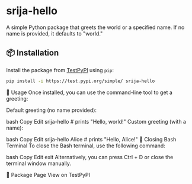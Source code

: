 # srija-hello

A simple Python package that greets the world or a specified name. If no name is provided, it defaults to "world."

## 📦 Installation

Install the package from [TestPyPI](https://test.pypi.org/project/srija-hello) using `pip`:

```bash
pip install -i https://test.pypi.org/simple/ srija-hello

```
🚀 Usage
Once installed, you can use the command-line tool to get a greeting:

Default greeting (no name provided):

bash
Copy
Edit
srija-hello           # prints "Hello, world!"
Custom greeting (with a name):

bash
Copy
Edit
srija-hello Alice     # prints "Hello, Alice!"
🔐 Closing Bash Terminal
To close the Bash terminal, use the following command:

bash
Copy
Edit
exit
Alternatively, you can press Ctrl + D or close the terminal window manually.

🔗 Package Page
View on TestPyPI